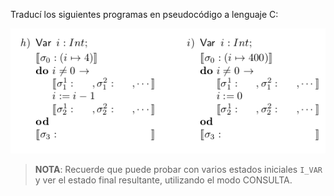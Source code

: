 Traducí los siguientes programas en pseudocódigo a lenguaje C:

<img src="https://raw.githubusercontent.com/algo1-unc/mumuki-guia-c-laboratorio-1-imperativa-algo-1-unc/master/assets/2020-10-11-005111_552x219_scrot_1602388452153.png" alt="2020-10-11-005111_552x219_scrot_1602388452153.png" width="auto" height="auto">

>**NOTA**: Recuerde que puede probar con varios estados iniciales `I_VAR` y ver el estado final resultante, utilizando el modo CONSULTA.